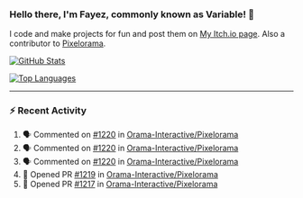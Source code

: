 ### Hello there, I'm Fayez, commonly known as Variable! 👋
I code and make projects for fun and post them on [My Itch.io page](https://variable-industries.itch.io/). Also a contributor to [Pixelorama](https://github.com/Orama-Interactive/Pixelorama).

[![GitHub Stats](https://github-readme-stats.vercel.app/api/?username=Variable-ind&show_icons=true&theme=merko)](https://github.com/anuraghazra/github-readme-stats)

[![Top Languages](https://github-readme-stats.vercel.app/api/top-langs/?username=Variable-ind&layout=compact&theme=merko)](https://github.com/anuraghazra/github-readme-stats)

---

### :zap: Recent Activity

<!--START_SECTION:activity-->
1. 🗣 Commented on [#1220](https://github.com/Orama-Interactive/Pixelorama/issues/1220#issuecomment-2815508057) in [Orama-Interactive/Pixelorama](https://github.com/Orama-Interactive/Pixelorama)
2. 🗣 Commented on [#1220](https://github.com/Orama-Interactive/Pixelorama/issues/1220#issuecomment-2815503224) in [Orama-Interactive/Pixelorama](https://github.com/Orama-Interactive/Pixelorama)
3. 🗣 Commented on [#1220](https://github.com/Orama-Interactive/Pixelorama/issues/1220#issuecomment-2815468610) in [Orama-Interactive/Pixelorama](https://github.com/Orama-Interactive/Pixelorama)
4. 💪 Opened PR [#1219](https://github.com/Orama-Interactive/Pixelorama/pull/1219) in [Orama-Interactive/Pixelorama](https://github.com/Orama-Interactive/Pixelorama)
5. 💪 Opened PR [#1217](https://github.com/Orama-Interactive/Pixelorama/pull/1217) in [Orama-Interactive/Pixelorama](https://github.com/Orama-Interactive/Pixelorama)
<!--END_SECTION:activity-->

<!--
**Variable-ind/Variable-ind** is a ✨ _special_ ✨ repository because its `README.md` (this file) appears on your GitHub profile.

Here are some ideas to get you started:
- 🌱 I’m currently studying at ...
- 🔭 I’m currently working on ...
- 👯 I’m looking to collaborate on ...
- 🤔 I’m looking for help with ...
- 💬 Ask me about ...
- 📫 How to reach me: ...
- ⚡ Fun fact: ...
-->
